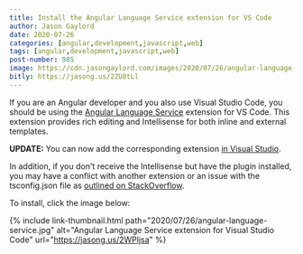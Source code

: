 ```yaml
---
title: Install the Angular Language Service extension for VS Code
author: Jason Gaylord
date: 2020-07-26
categories: [angular,development,javascript,web]
tags: [angular,development,javascript,web]
post-number: 985
image: https://cdn.jasongaylord.com/images/2020/07/26/angular-language-service.jpg
bitly: https://jasong.us/2ZU8tLl
---
```


If you are an Angular developer and you also use Visual Studio Code, you should be using the [Angular Language Service](https://jasong.us/2WPljsa) extension for VS Code. This extension provides rich editing and Intellisense for both inline and external templates.

**UPDATE:** You can now add the corresponding extension [in Visual Studio](https://jasong.us/2XdZpPO).

In addition, if you don't receive the Intellisense but have the plugin installed, you may have a conflict with another extension or an issue with the tsconfig.json file as [outlined on StackOverflow](https://jasong.us/3fUwebT).

To install, click the image below:

{% include link-thumbnail.html path="2020/07/26/angular-language-service.jpg" alt="Angular Language Service extension for Visual Studio Code" url="https://jasong.us/2WPljsa" %}